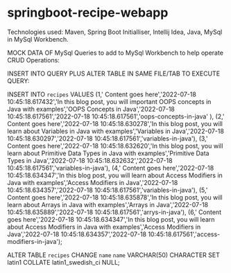 # springboot-recipe-webapp

Technologies used: Maven, Spring Boot Initialliser, Intellij Idea, Java, MySql in MySql Workbench.

MOCK DATA OF MySql Queries to add to MySql Workbench to help operate CRUD Operations:

INSERT INTO QUERY PLUS ALTER TABLE IN SAME FILE/TAB TO EXECUTE QUERY: 

INSERT INTO `recipes` VALUES 
(1,' Content goes here','2022-07-18 10:45:18.617432','In this blog post, you will important OOPS concepts in Java with examples','OOPS Concepts in Java','2022-07-18 10:45:18.617561','2022-07-18 10:45:18.617561','oops-concepts-in-java' ),
(2,' Content goes here','2022-07-18 10:45:18.630278','In this blog post, you will learn about Variables in Java with examples','Variables in Java','2022-07-18 10:45:18.630297','2022-07-18 10:45:18.617561','variables-in-java'),
(3,' Content goes here','2022-07-18 10:45:18.632620','In this blog post, you will learn about Primitive Data Types in Java with examples','Primitive Data Types in Java','2022-07-18 10:45:18.632632','2022-07-18 10:45:18.617561','variables-in-java'),
(4,' Content goes here','2022-07-18 10:45:18.634347','In this blog post, you will learn about Access Modifiers in Java with examples','Access Modifiers in Java','2022-07-18 10:45:18.634357','2022-07-18 10:45:18.617561','variables-in-java'),
(5,' Content goes here','2022-07-18 10:45:18.635878','In this blog post, you will learn about Arrays in Java with examples','Arrays in Java','2022-07-18 10:45:18.635889','2022-07-18 10:45:18.617561','arrys-in-java'),
(6,' Content goes here','2022-07-18 10:45:18.634347','In this blog post, you will learn about Access Modifiers in Java with examples','Access Modifiers in Java','2022-07-18 10:45:18.634357','2022-07-18 10:45:18.617561','access-modifiers-in-java');


ALTER TABLE `recipes` 
CHANGE `name` `name` VARCHAR(50) CHARACTER 
SET latin1 COLLATE latin1_swedish_ci NULL;





